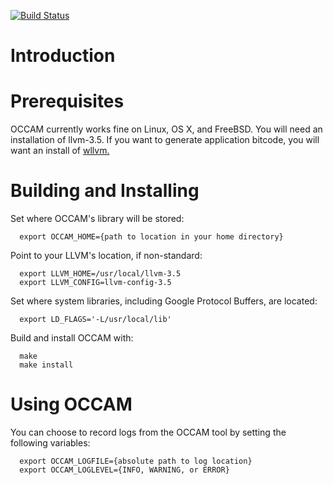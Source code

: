 [![Build Status](https://travis-ci.org/SRI-CSL/OCCAM.svg?branch=master)](https://travis-ci.org/SRI-CSL/OCCAM)


Introduction
============



Prerequisites
============

OCCAM currently works fine on Linux, OS X, and FreeBSD. You will
need an installation of llvm-3.5. If you want to generate application bitcode, 
you will want an install of [wllvm.](https://github.com/SRI-CSL/whole-program-llvm.git)


Building and Installing
=======================

Set where OCCAM's library will be stored:
```
  export OCCAM_HOME={path to location in your home directory}
```

Point to your LLVM's location, if non-standard:
```
  export LLVM_HOME=/usr/local/llvm-3.5
  export LLVM_CONFIG=llvm-config-3.5
```

Set where system libraries, including Google Protocol Buffers, are located:
```
  export LD_FLAGS='-L/usr/local/lib'
```

Build and install OCCAM with:

```
  make
  make install
```

Using OCCAM
===========

You can choose to record logs from the OCCAM 
tool by setting the following variables:

```
  export OCCAM_LOGFILE={absolute path to log location}
  export OCCAM_LOGLEVEL={INFO, WARNING, or ERROR}
```
